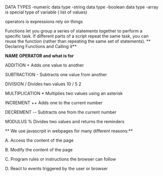 DATA TYPES
-numeric data type
-string data type
-boolean data type
-array is special type of variable ( list of values)


operators is expressions rely on things


Functions let you group a series of statements together to perform a specific task. 
If different parts of a script repeat the same task, you can reuse the function 
(rather than repeating the same set of statements).
** Declaring Functions and Calling it**


**NAME	OPERATOR and what is for**

ADDITION	+	Adds one value to another	

SUBTRACTION	-	Subtracts one value from another	

DIVISION	/	Divides two values	10 / 5	2

MULTIPLICATION	*	Multiplies two values using an asterisk	

INCREMENT	++	Adds one to the current number	

DECREMENT	--	Subtracts one from the current number

MODULUS	%	Divides two values and returns the reminders	


** We use javascrpit in webpages for many different reasons:**

A. Access the content of the page

B. Modify the content of the page

C. Program rules or instructions the browser can follow

D. React to events triggered by the user or browser

